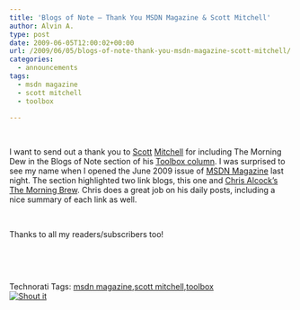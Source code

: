 ```yaml
---
title: 'Blogs of Note – Thank You MSDN Magazine & Scott Mitchell'
author: Alvin A.
type: post
date: 2009-06-05T12:00:02+00:00
url: /2009/06/05/blogs-of-note-thank-you-msdn-magazine-scott-mitchell/
categories:
  - announcements
tags:
  - msdn magazine
  - scott mitchell
  - toolbox

---
```

&#160;

I want to send out a thank you to [Scott][1] [Mitchell][2] for including The Morning Dew in the Blogs of Note section of his [Toolbox column][3]. I was surprised to see my name when I opened the June 2009 issue of [MSDN Magazine][4] last night. The section highlighted two link blogs, this one and [Chris Alcock’s The Morning Brew][5]. Chris does a great job on his daily posts, including a nice summary of each link as well.

&#160;

Thanks to all my readers/subscribers too!

&#160;

<div style="padding-bottom: 0px; margin: 0px; padding-left: 0px; padding-right: 0px; display: inline; float: none; padding-top: 0px" id="scid:C16BAC14-9A3D-4c50-9394-FBFEF7A93539:0e937d83-9c4b-48fa-92af-be232826e2af" class="wlWriterSmartContent">
  <!--dotnetkickit-->
</div>

&#160;

<div style="padding-bottom: 0px; margin: 0px; padding-left: 0px; padding-right: 0px; display: inline; float: none; padding-top: 0px" id="scid:0767317B-992E-4b12-91E0-4F059A8CECA8:3aba560b-c83b-4a00-8396-138a4e56c68b" class="wlWriterSmartContent">
  Technorati Tags: <a href="http://technorati.com/tags/msdn+magazine" rel="tag">msdn magazine</a>,<a href="http://technorati.com/tags/scott+mitchell" rel="tag">scott mitchell</a>,<a href="http://technorati.com/tags/toolbox" rel="tag">toolbox</a>
</div>

<div class="wlWriterHeaderFooter" style="margin:0px; padding:0px 0px 0px 0px;">
  <div class="shoutIt">
    <a rev="vote-for" href="http://dotnetshoutout.com/Submit?url=http%3a%2f%2fwww.alvinashcraft.com%2f2009%2f06%2f05%2fblogs-of-note-thank-you-msdn-magazine-scott-mitchell%2f&title=Blogs+of+Note+%e2%80%93+Thank+You+MSDN+Magazine+%26+Scott+Mitchell"><img decoding="async" alt="Shout it" src="http://dotnetshoutout.com/image.axd?url=https://morningdew-bpc6g3a0fgaxdxcu.eastus2-01.azurewebsites.net/2009/06/05/blogs-of-note-thank-you-msdn-magazine-scott-mitchell/" style="border:0px" /></a>
  </div>
</div>

 [1]: http://scottonwriting.net/sowBlog/
 [2]: http://aspnet.4guysfromrolla.com/default.aspx
 [3]: http://msdn.microsoft.com/en-us/magazine/dd882511.aspx
 [4]: http://msdn.microsoft.com/en-us/magazine/default.aspx
 [5]: http://blog.cwa.me.uk/